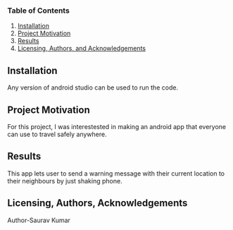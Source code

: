### Table of Contents

1. [Installation](#installation)
2. [Project Motivation](#motivation)
4. [Results](#results)
5. [Licensing, Authors, and Acknowledgements](#licensing)

## Installation <a name="installation"></a>

Any version of android studio can be used to run the code.

## Project Motivation<a name="motivation"></a>

For this project, I was interestested in making an android app that everyone can use to travel safely anywhere.


## Results<a name="results"></a>

This app lets user to send a warning message with their current location to their neighbours by just shaking phone.
## Licensing, Authors, Acknowledgements<a name="licensing"></a>
Author-Saurav Kumar
